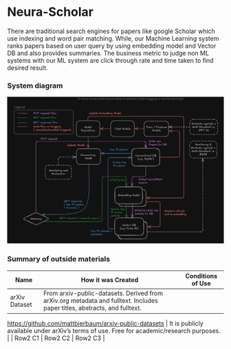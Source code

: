 # Neura-Scholar

There are traditional search engines for papers like google Scholar which use indexing and word pair matching. While, our Machine Learning system ranks papers based on user query by using embedding model and Vector DB and also provides summaries.
The business metric to judge non ML systems with our ML system are click through rate and time taken to find desired result. 


### System diagram


![System Diagram](system%20diagram.png)


### Summary of outside materials
| Name | How it was Created | Conditions of Use |
|----------|----------|----------|
| arXiv Dataset | From arxiv-public-datasets. Derived from arXiv.org metadata and fulltext. Includes paper titles, abstracts, and fulltext.
https://github.com/mattbierbaum/arxiv-public-datasets
  | It is publicly available under arXiv’s terms of use. Free for academic/research purposes. |
| Row2 C1  | Row2 C2  | Row2 C3  |

